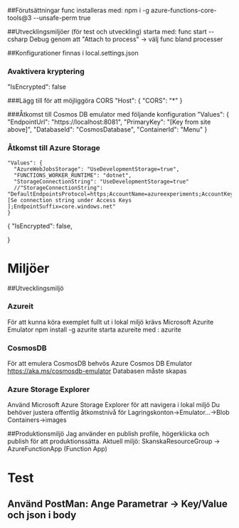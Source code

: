 ﻿
##Förutsättningar
func installeras med: npm i -g azure-functions-core-tools@3 --unsafe-perm true

##Utvecklingsmiljöer (för test och utveckling)
starta med: func start --csharp
Debug genom att "Attach to process" -> välj func bland processer

##Konfigurationer finnas i local.settings.json

  ### Avaktivera kryptering
  "IsEncrypted": false

  ###Lägg till för att möjliggöra CORS
    "Host": {
      "CORS": "*"
    }

  ###Åtkomst till Cosmos DB emulator med följande konfiguration
    "Values": {
      "EndpointUrl": "https://localhost:8081",
      "PrimaryKey": "[Key from site above]",
      "DatabaseId": "CosmosDatabase",
      "ContainerId": "Menu"
    }
  
  ### Åtkomst till Azure Storage
    "Values": {
      "AzureWebJobsStorage": "UseDevelopmentStorage=true",
      "FUNCTIONS_WORKER_RUNTIME": "dotnet",
      "StorageConnectionString": "UseDevelopmentStorage=true"
      //"StorageConnectionString": "DefaultEndpointsProtocol=https;AccountName=azureexperiments;AccountKey=[Se connection string under Access Keys ];EndpointSuffix=core.windows.net"
    }


  {
  "IsEncrypted": false,
  
}

# Miljöer
##Utvecklingsmiljö

### Azureit
För att kunna köra exemplet fullt ut i lokal miljö krävs Microsoft Azurite Emulator
npm install -g azurite
starta azureite med : azurite

### CosmosDB
För att emulera CosmosDB behvös Azure Cosmos DB Emulator https://aka.ms/cosmosdb-emulator
Databasen måste skapas 

### Azure Storage Explorer
Använd Microsoft Azure Storage Explorer för att navigera i lokal miljö
Du behöver justera offentlig åtkomstnivå för Lagringskonton->Emulator...->Blob Containers->images 


##Produktionsmiljö 
Jag använder en publish profile, högerklicka och publish för att produktionssätta.
Aktuell miljö: SkanskaResourceGroup -> AzureFunctionApp (Function App)


# Test
## Använd PostMan: Ange Parametrar -> Key/Value och json i body

